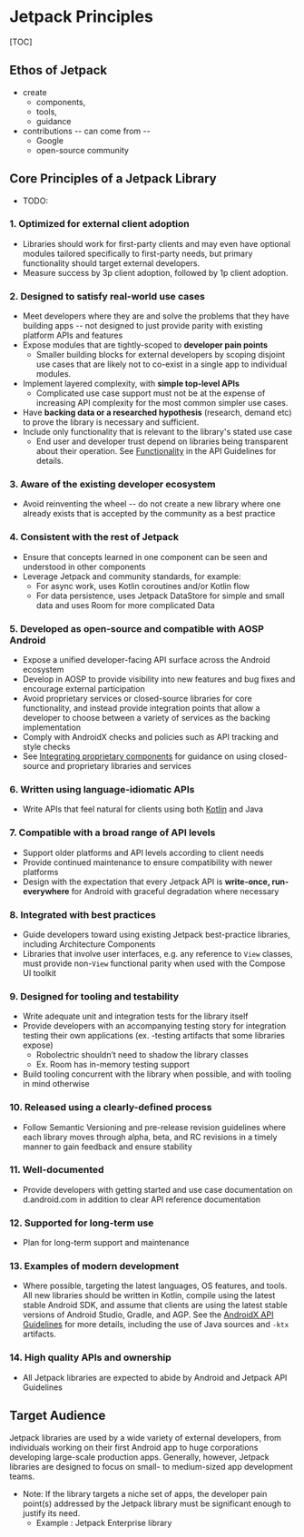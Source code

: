 # Jetpack Principles

[TOC]

## Ethos of Jetpack

* create
  * components,
  * tools,
  * guidance
* contributions -- can come from --
  * Google
  * open-source community

## Core Principles of a Jetpack Library
* TODO:
### 1. Optimized for external client adoption

-   Libraries should work for first-party clients and may even have optional
    modules tailored specifically to first-party needs, but primary
    functionality should target external developers.
-   Measure success by 3p client adoption, followed by 1p client adoption.

### 2. Designed to satisfy real-world use cases

-   Meet developers where they are and solve the problems that they have
    building apps -- not designed to just provide parity with existing platform
    APIs and features
-   Expose modules that are tightly-scoped to **developer pain points**
    -   Smaller building blocks for external developers by scoping disjoint use
        cases that are likely not to co-exist in a single app to individual
        modules.
-   Implement layered complexity, with **simple top-level APIs**
    -   Complicated use case support must not be at the expense of increasing
        API complexity for the most common simpler use cases.
-   Have **backing data or a researched hypothesis** (research, demand etc) to
    prove the library is necessary and sufficient.
-   Include only functionality that is relevant to the library's stated use case
    -   End user and developer trust depend on libraries being transparent about
        their operation. See
        [Functionality](/docs/api_guidelines#functionality) in
        the API Guidelines for details.

### 3. Aware of the existing developer ecosystem

-   Avoid reinventing the wheel -- do not create a new library where one already
    exists that is accepted by the community as a best practice

### 4. Consistent with the rest of Jetpack

-   Ensure that concepts learned in one component can be seen and understood in
    other components
-   Leverage Jetpack and community standards, for example:
    -   For async work, uses Kotlin coroutines and/or Kotlin flow
    -   For data persistence, uses Jetpack DataStore for simple and small data
        and uses Room for more complicated Data

### 5. Developed as open-source and compatible with AOSP Android

-   Expose a unified developer-facing API surface across the Android ecosystem
-   Develop in AOSP to provide visibility into new features and bug fixes and
    encourage external participation
-   Avoid proprietary services or closed-source libraries for core
    functionality, and instead provide integration points that allow a developer
    to choose between a variety of services as the backing implementation
-   Comply with AndroidX checks and policies such as API tracking and style
    checks
-   See
    [Integrating proprietary components](/docs/open_source.md)
    for guidance on using closed-source and proprietary libraries and services

### 6. Written using language-idiomatic APIs

-   Write APIs that feel natural for clients using both
    [Kotlin](https://developer.android.com/kotlin/interop) and Java

### 7. Compatible with a broad range of API levels

-   Support older platforms and API levels according to client needs
-   Provide continued maintenance to ensure compatibility with newer platforms
-   Design with the expectation that every Jetpack API is **write-once,
    run-everywhere** for Android with graceful degradation where necessary

### 8. Integrated with best practices

-   Guide developers toward using existing Jetpack best-practice libraries,
    including Architecture Components
-   Libraries that involve user interfaces, e.g. any reference to `View`
    classes, must provide non-`View` functional parity when used with the
    Compose UI toolkit

### 9. Designed for tooling and testability

-   Write adequate unit and integration tests for the library itself
-   Provide developers with an accompanying testing story for integration
    testing their own applications (ex. -testing artifacts that some libraries
    expose)
    -   Robolectric shouldn’t need to shadow the library classes
    -   Ex. Room has in-memory testing support
-   Build tooling concurrent with the library when possible, and with tooling in
    mind otherwise

### 10. Released using a clearly-defined process

-   Follow Semantic Versioning and pre-release revision guidelines where each
    library moves through alpha, beta, and RC revisions in a timely manner to
    gain feedback and ensure stability

### 11. Well-documented

-   Provide developers with getting started and use case documentation on
    d.android.com in addition to clear API reference documentation

### 12. Supported for long-term use

-   Plan for long-term support and maintenance

### 13. Examples of modern development

-   Where possible, targeting the latest languages, OS features, and tools. All
    new libraries should be written in Kotlin, compile using the latest stable
    Android SDK, and assume that clients are using the latest stable versions of
    Android Studio, Gradle, and AGP. See the
    [AndroidX API Guidelines](/docs/api_guidelines/index.md#dependencies-kotlin)
    for more details, including the use of Java sources and `-ktx` artifacts.

### 14. High quality APIs and ownership

-   All Jetpack libraries are expected to abide by Android and Jetpack API
    Guidelines

## Target Audience

Jetpack libraries are used by a wide variety of external developers, from
individuals working on their first Android app to huge corporations developing
large-scale production apps. Generally, however, Jetpack libraries are designed
to focus on small- to medium-sized app development teams.

-   Note: If the library targets a niche set of apps, the developer pain
    point(s) addressed by the Jetpack library must be significant enough to
    justify its need.
    -   Example : Jetpack Enterprise library
